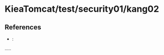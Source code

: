 KieaTomcat/test/security01/kang02
=================================





References
----------
- []( ""):



.....





